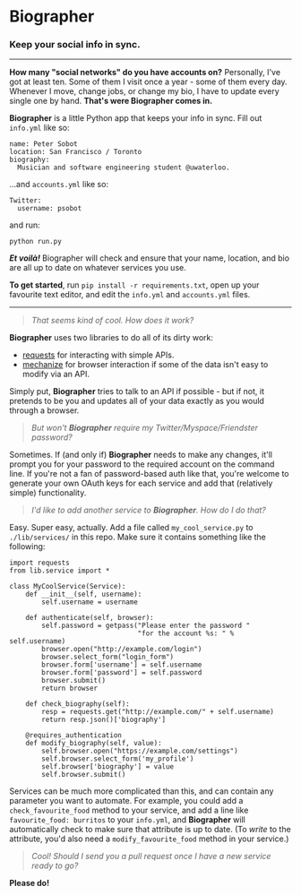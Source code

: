 # Biographer
### Keep your social info in sync.

---
**How many "social networks" do you have accounts on?** Personally, I've got at least ten. Some of them I visit once a year - some of them every day. Whenever I move, change jobs, or change my bio, I have to update every single one by hand. **That's were Biographer comes in.**

**Biographer** is a little Python app that keeps your info in sync. Fill out `info.yml` like so:

    name: Peter Sobot
    location: San Francisco / Toronto
    biography:
      Musician and software engineering student @uwaterloo.
      
…and `accounts.yml` like so:

    Twitter:
      username: psobot
      
and run:

    python run.py
    
***Et voilà!*** Biographer will check and ensure that your name, location, and bio are all up to date on whatever services you use.

**To get started**, run `pip install -r requirements.txt`, open up your favourite text editor, and edit the `info.yml` and `accounts.yml` files.

---

>*That seems kind of cool. How does it work?*

**Biographer** uses two libraries to do all of its dirty work:

 - [requests](http://docs.python-requests.org/en/latest/) for interacting with simple APIs.
 - [mechanize](https://pypi.python.org/pypi/mechanize/) for browser interaction if some of the data isn't easy to modify via an API.
 
Simply put, **Biographer** tries to talk to an API if possible - but if not, it pretends to be you and updates all of your data exactly as you would through a browser.

>*But won't **Biographer** require my Twitter/Myspace/Friendster password?*

Sometimes. If (and only if) **Biographer** needs to make any changes, it'll prompt you for your password to the required account on the command line. If you're not a fan of password-based auth like that, you're welcome to generate your own OAuth keys for each service and add that (relatively simple) functionality.

>*I'd like to add another service to **Biographer**. How do I do that?*

Easy. Super easy, actually. Add a file called `my_cool_service.py` to `./lib/services/` in this repo. Make sure it contains something like the following:

    import requests
    from lib.service import *  
    
    class MyCoolService(Service):
        def __init__(self, username):
            self.username = username
    
        def authenticate(self, browser):
            self.password = getpass("Please enter the password "
                                    "for the account %s: " % self.username)
            browser.open("http://example.com/login")
            browser.select_form("login_form")
            browser.form['username'] = self.username
            browser.form['password'] = self.password
            browser.submit()
            return browser
    
        def check_biography(self):
            resp = requests.get("http://example.com/" + self.username)
            return resp.json()['biography']
        
        @requires_authentication
        def modify_biography(self, value):
            self.browser.open("https://example.com/settings")
            self.browser.select_form('my_profile')
            self.browser['biography'] = value
            self.browser.submit()
            
Services can be much more complicated than this, and can contain any parameter you want to automate. For example, you could add a `check_favourite_food` method to your service, and add a line like `favourite_food: burritos` to your `info.yml`, and **Biographer** will automatically check to make sure that attribute is up to date. (To *write* to the attribute, you'd also need a `modify_favourite_food` method in your service.)

>*Cool! Should I send you a pull request once I have a new service ready to go?*

**Please do!**
